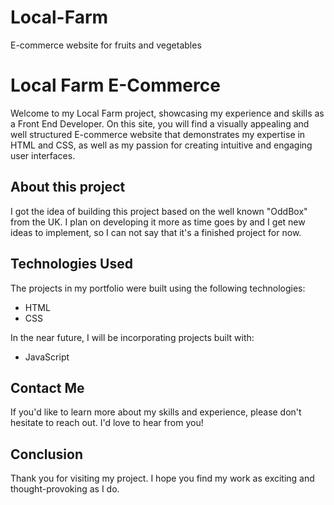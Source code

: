 # Local-Farm
 E-commerce website for fruits and vegetables


# Local Farm E-Commerce
Welcome to my Local Farm project, showcasing my experience and skills as a Front End Developer. On this site, you will find a visually appealing and well structured E-commerce website that demonstrates my expertise in HTML and CSS, as well as my passion for creating intuitive and engaging user interfaces.


## About this project
I got the idea of building this project based on the well known "OddBox" from the UK. I plan on developing it more as time goes by and I get new ideas to implement, so I can not say that it's a finished project for now.


## Technologies Used
The projects in my portfolio were built using the following technologies:
- HTML
- CSS

In the near future, I will be incorporating projects built with:
- JavaScript


## Contact Me
If you'd like to learn more about my skills and experience, please don't hesitate to reach out. I'd love to hear from you!


## Conclusion
Thank you for visiting my project. I hope you find my work as exciting and thought-provoking as I do.